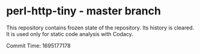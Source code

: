 # perl-http-tiny - master branch

This repository contains frozen state of the repository.
Its history is cleared. It is used only for static code
analysis with Codacy.

Commit Time: 1695177178